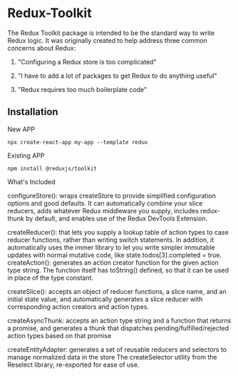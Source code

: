 # Redux-Toolkit

The Redux Toolkit package is intended to be the standard way to write Redux logic. It was originally created to help address three common concerns about Redux:

1. "Configuring a Redux store is too complicated"

2. "I have to add a lot of packages to get Redux to do anything useful"

3. "Redux requires too much boilerplate code"

## Installation

New APP 

```
npx create-react-app my-app --template redux

```

Existing APP

```
npm install @reduxjs/toolkit
```


What's Included


configureStore(): wraps createStore to provide simplified configuration options and good defaults. It can automatically combine your slice reducers, adds whatever Redux middleware you supply, includes redux-thunk by default, and enables use of the Redux DevTools Extension.

createReducer(): that lets you supply a lookup table of action types to case reducer functions, rather than writing switch statements. 
In addition, it automatically uses the immer library to let you write simpler immutable updates with normal mutative code, like state.todos[3].completed = true.
createAction(): generates an action creator function for the given action type string. The function itself has toString() defined, so that it can be used in place of the type constant.

createSlice(): accepts an object of reducer functions, a slice name, and an initial state value, and automatically generates a slice reducer with corresponding action creators and action types.

createAsyncThunk: accepts an action type string and a function that returns a promise, and generates a thunk that dispatches pending/fulfilled/rejected action types based on that promise

createEntityAdapter: generates a set of reusable reducers and selectors to manage normalized data in the store
The createSelector utility from the Reselect library, re-exported for ease of use.